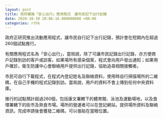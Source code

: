 ```yaml
---
layout: post
title: 政府擬推「安心出行」應用程式　讓市民記下出行紀錄
date: 2020-10-30 20:06:16.000000000 +08:00
categories: rthk
---
```


政府正研究推出流動應用程式，讓市民自行記下出行記錄，預計會在短期內在超過260個試點推行。

有關應用程式名為「安心出行」，當局說，除了可讓市民記錄出行記錄，亦方便商戶記錄到訪的客戶或訪客。如果場所有感染個案，程式會向用戶發出通知；如果用戶確診，衞生防護中心會聯絡用戶提供出行記錄，協助追尋相關接觸者。

市民可自行下載程式，在程式內登記姓名及聯絡資料，使用時自行掃描場所的二維碼，在自己手機的程式記錄到訪。當局說，用戶的資料不會上傳到任何中央資料庫。

推行的試點預計超過260個，包括康文署轄下的體育館、泳池及運動場地，以及食環署轄下的街市及熟食市場。場所的營運者可以在登記網站，提供場所資料及聯絡資訊，完成申請後會獲發二維碼，可以張貼在當眼位置。
